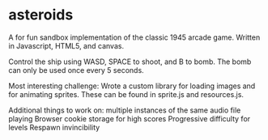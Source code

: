 # asteroids

A for fun sandbox implementation of the classic 1945 arcade game. Written in Javascript, HTML5, and canvas. 

Control the ship using WASD, SPACE to shoot, and B to bomb. The bomb can only be used once every 5 seconds.

Most interesting challenge: Wrote a custom library for loading images and for animating sprites. These can be found in sprite.js and resources.js.

Additional things to work on:
  multiple instances of the same audio file playing
  Browser cookie storage for high scores
  Progressive difficulty for levels
  Respawn invincibility
